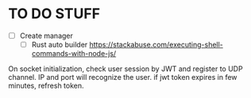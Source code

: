 # TO DO STUFF

- [ ] Create manager
  - [ ] Rust auto builder https://stackabuse.com/executing-shell-commands-with-node-js/

On socket initialization, check user session by JWT and register to UDP channel.
IP and port will recognize the user.
if jwt token expires in few minutes, refresh token.
